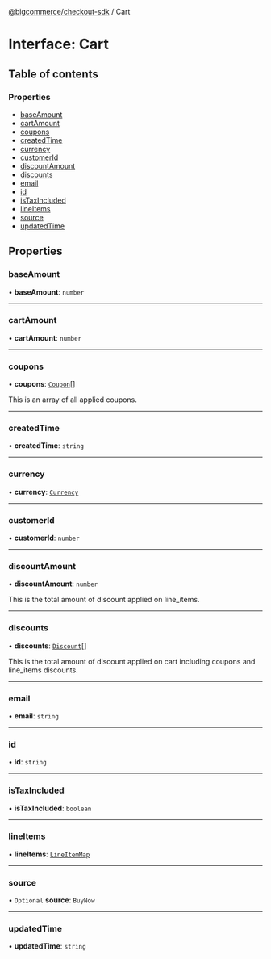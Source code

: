 [@bigcommerce/checkout-sdk](../README.md) / Cart

# Interface: Cart

## Table of contents

### Properties

- [baseAmount](Cart.md#baseamount)
- [cartAmount](Cart.md#cartamount)
- [coupons](Cart.md#coupons)
- [createdTime](Cart.md#createdtime)
- [currency](Cart.md#currency)
- [customerId](Cart.md#customerid)
- [discountAmount](Cart.md#discountamount)
- [discounts](Cart.md#discounts)
- [email](Cart.md#email)
- [id](Cart.md#id)
- [isTaxIncluded](Cart.md#istaxincluded)
- [lineItems](Cart.md#lineitems)
- [source](Cart.md#source)
- [updatedTime](Cart.md#updatedtime)

## Properties

### baseAmount

• **baseAmount**: `number`

___

### cartAmount

• **cartAmount**: `number`

___

### coupons

• **coupons**: [`Coupon`](Coupon.md)[]

This is an array of all applied coupons.

___

### createdTime

• **createdTime**: `string`

___

### currency

• **currency**: [`Currency`](Currency.md)

___

### customerId

• **customerId**: `number`

___

### discountAmount

• **discountAmount**: `number`

This is the total amount of discount applied on line_items.

___

### discounts

• **discounts**: [`Discount`](Discount.md)[]

This is the total amount of discount applied on cart including coupons and line_items discounts.

___

### email

• **email**: `string`

___

### id

• **id**: `string`

___

### isTaxIncluded

• **isTaxIncluded**: `boolean`

___

### lineItems

• **lineItems**: [`LineItemMap`](LineItemMap.md)

___

### source

• `Optional` **source**: `BuyNow`

___

### updatedTime

• **updatedTime**: `string`
